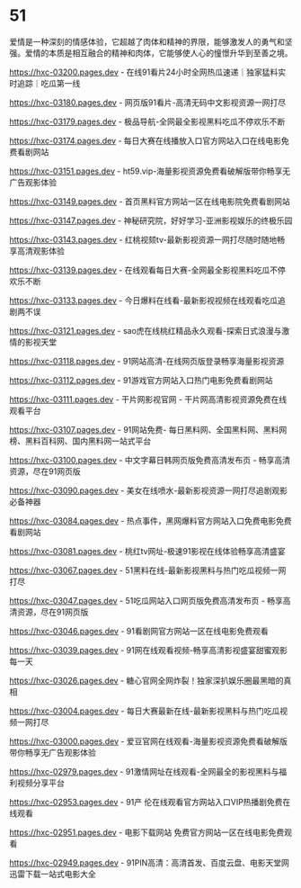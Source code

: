 # 51
爱情是一种深刻的情感体验，它超越了肉体和精神的界限，能够激发人的勇气和坚强。爱情的本质是相互融合的精神和肉体，它能够使人心的憧憬升华到至善之境。

https://hxc-03200.pages.dev - 在线91看片24小时全网热瓜速递｜独家猛料实时追踪｜吃瓜第一线

https://hxc-03180.pages.dev - 网页版91看片-高清无码中文影视资源一网打尽

https://hxc-03179.pages.dev - 极品导航-全网最全影视黑料吃瓜不停欢乐不断

https://hxc-03174.pages.dev - 每日大赛在线播放入口官方网站入口在线电影免费看剧网站

https://hxc-03151.pages.dev - ht59.vip-海量影视资源免费看破解版带你畅享无广告观影体验

https://hxc-03149.pages.dev - 首页黑料官方网站一区在线电影院免费看剧网站

https://hxc-03147.pages.dev - 神秘研究院，好好学习-亚洲影视娱乐的终极乐园

https://hxc-03143.pages.dev - 红桃视颏tv-最新影视资源一网打尽随时随地畅享高清观影体验

https://hxc-03139.pages.dev - 在线观看每日大赛-全网最全影视黑料吃瓜不停欢乐不断

https://hxc-03133.pages.dev - 今日爆料在线看-最新影视视频在线观看吃瓜追剧两不误

https://hxc-03121.pages.dev - sao虎在线桃红精品永久观看-探索日式浪漫与激情的影视天堂

https://hxc-03118.pages.dev - 91网站高清-在线网页版登录畅享海量影视资源

https://hxc-03112.pages.dev - 91游戏官方网站入口热门电影免费看剧网站

https://hxc-03111.pages.dev - 干片网影视官网 - 干片网高清影视资源免费在线观看平台

https://hxc-03107.pages.dev - 91网站免费- 每日黑料网、全国黑料网、黑料网榜、黑料百科网、国内黑料网一站式平台

https://hxc-03100.pages.dev - 中文字幕日韩网页版免费高清发布页 - 畅享高清资源，尽在91网页版

https://hxc-03090.pages.dev - 美女在线喷水-最新影视资源一网打尽追剧观影必备神器

https://hxc-03084.pages.dev - 热点事件，黑网爆料官方网站入口免费电影免费看剧网站

https://hxc-03081.pages.dev - 桃红tv网址-极速91影视在线体验畅享高清盛宴

https://hxc-03067.pages.dev - 51黑料在线-最新影视黑料与热门吃瓜视频一网打尽

https://hxc-03047.pages.dev - 51吃瓜网站入口网页版免费高清发布页 - 畅享高清资源，尽在91网页版

https://hxc-03046.pages.dev - 91看剧网官方网站一区在线电影免费观看

https://hxc-03039.pages.dev - 91网在线观看视频-畅享高清影视盛宴甜蜜观影每一天

https://hxc-03026.pages.dev - 糖心官网全网炸裂！独家深扒娱乐圈最黑暗的真相

https://hxc-03004.pages.dev - 每日大赛最新在线-最新影视黑料与热门吃瓜视频一网打尽

https://hxc-03000.pages.dev - 爱豆官网在线观看-海量影视资源免费看破解版带你畅享无广告观影体验

https://hxc-02979.pages.dev - 91激情网址在线观看-全网最全的影视黑料与福利视频分享平台

https://hxc-02953.pages.dev - 91产 伦在线观看官方网站入口VIP热播剧免费在线观看

https://hxc-02951.pages.dev - 电影下载网站 免费官方网站一区在线电影免费观看

https://hxc-02949.pages.dev - 91PIN高清：高清首发、百度云盘、电影天堂网迅雷下载一站式电影大全
